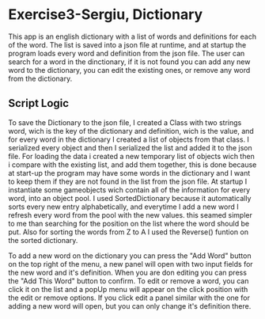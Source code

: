 # Exercise3-Sergiu, Dictionary

This app is an english dictionary with a list of words and definitions for each of the word.
The list is saved into a json file at runtime, and at startup the program loads every word and definition from the json file.
The user can search for a word in the dinctionary, if it is not found you can add any new word to the dictionary, you can edit the existing ones, or remove any word from the dictionary.

## Script Logic

To save the Dictionary to the json file, I created a Class with two strings word, wich is the key of the dictionary and definition, wich is the value, and for every word in the dictionary I created a list of objects from that class. I serialized every object and then I serialized the list and added it to the json file. For loading the data i created a new temporary list of objects wich then i compare with the existing list, and add them together, this is done because at start-up the program may have some words in the dictionary and I want to keep them if they are not found in the list from the json file.
At startup I instantiate some gameobjects wich contain all of the information for every word, into an object pool.
I used SortedDictionary because it automatically sorts every new entry alphabetically, and everytime I add a new word I refresh every word from the pool with the new values. this seamed simpler to me than searching for the position on the list where the word should be put. Also for sorting the words from Z to A I used the Reverse() funtion on the sorted dictionary.

To add a new word on the dictionary you can press the "Add Word" button on the top right of the menu, a new panel will open with two input fields for the new word and it's definition. When you are don editing you can press the "Add This Word" button to confirm.
To edit or remove a word, you can click it on the list and a popUp menu will appear on the click position with the edit or remove options.
If you click edit a panel similar with the one for adding a new word will open, but you can only change it's definition there.
